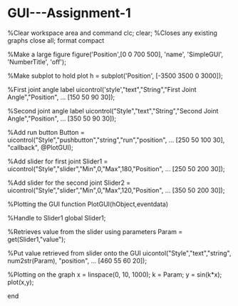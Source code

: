# GUI---Assignment-1

%Clear workspace area and command
clc;
clear;
%Closes any existing graphs
close all;
format compact

%Make a large figure 
figure('Position',[0 0 700 500], 'name', 'SimpleGUI', 'NumberTitle', 'off');

%Make subplot to hold plot
h = subplot('Position', [-3500 3500 0 3000]);

%First joint angle label
uicontrol('style',"text","String","First Joint Angle","Position", ...
    [150 50 90 30]);

%Second joint angle label
uicontrol("Style","text","String","Second Joint Angle","Position", ...
    [350 50 90 30]);

%Add run button 
Button = uicontrol("Style","pushbutton","string","run","position", ...
    [250 50 100 30], "callback", @PlotGUI);

%Add slider for first joint
Slider1 = uicontrol("Style","slider","Min",0,"Max",180,"Position", ...
    [250 50 200 30]);

%Add slider for the second joint
Slider2 = uicontrol("Style","slider","Min",0,"Max",120,"Position", ...
    [350 50 200 30]);

%Plotting the GUI
function PlotGUI(hObject,eventdata)

%Handle to Slider1
global Slider1;

%Retrieves value from the slider using parameters
Param = get(Slider1,"value");

%Put value retrieved from slider onto the GUI
uicontol("Style","text","string", num2str(Param), "position", ...
    [460 55 60 20]);
    
%Plotting on the graph
x = linspace(0, 10, 1000);
k = Param;
y = sin(k*x);
plot(x,y);

end
